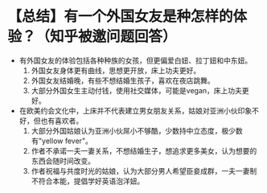 # 【总结】有一个外国女友是种怎样的体验？（知乎被邀问题回答）

-   有外国女友的体验包括各种种族的女孩，但更偏爱白妞、拉丁妞和中东妞。
    1.  外国女友身体更有曲线，思想更开放，床上功夫更好。
    2.  外国女友结婚晚，有些不想结婚生孩子，喜欢在夜店跳舞。
    3.  大部分外国女生主动付钱，使用社交媒体，可能是vegan，床上功夫更好。
-   在欧美约会文化中，上床并不代表建立男女朋友关系，姑娘对亚洲小伙印象不好，但也有喜欢者。
    1.  大部分外国姑娘认为亚洲小伙屌小不够酷，少数持中立态度，极少数有"yellow fever"。
    2.  作者不承诺一夫一妻关系，不想结婚生子，想追求更多美女，认为想要的东西会随时间改变。
    3.  作者祝福与共度时光的姑娘，认为大部分男人希望臣妾成群，一夫一妻制不符合本能，提倡学好英语泡洋妞。